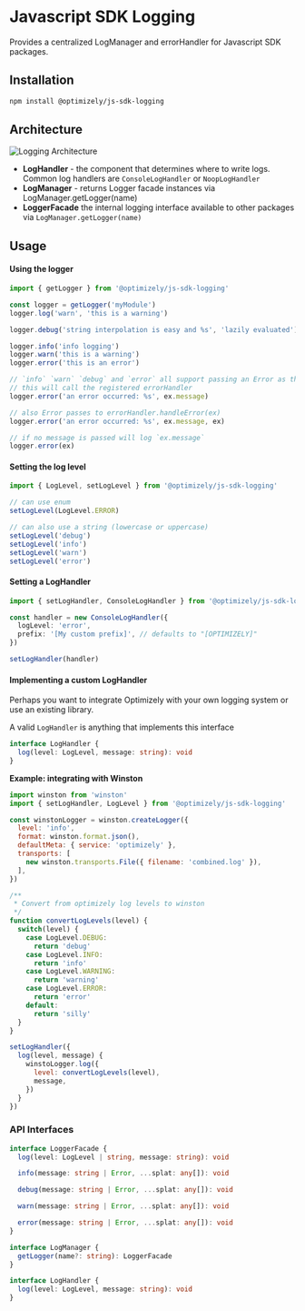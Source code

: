 # Javascript SDK Logging

Provides a centralized LogManager and errorHandler for Javascript SDK packages.

## Installation

```sh
npm install @optimizely/js-sdk-logging
```

## Architecture

![Logging Architecture](./logging_architecture.png)


 - **LogHandler** - the component that determines where to write logs.  Common log handlers
 are `ConsoleLogHandler` or `NoopLogHandler`
 - **LogManager** - returns Logger facade instances via LogManager.getLogger(name)
 - **LoggerFacade** the internal logging interface available to other packages via `LogManager.getLogger(name)`


## Usage


#### Using the logger

```typescript
import { getLogger } from '@optimizely/js-sdk-logging'

const logger = getLogger('myModule')
logger.log('warn', 'this is a warning')

logger.debug('string interpolation is easy and %s', 'lazily evaluated')

logger.info('info logging')
logger.warn('this is a warning')
logger.error('this is an error')

// `info` `warn` `debug` and `error` all support passing an Error as the last argument
// this will call the registered errorHandler
logger.error('an error occurred: %s', ex.message)

// also Error passes to errorHandler.handleError(ex)
logger.error('an error occurred: %s', ex.message, ex)

// if no message is passed will log `ex.message`
logger.error(ex)
```

#### Setting the log level

```typescript
import { LogLevel, setLogLevel } from '@optimizely/js-sdk-logging'

// can use enum
setLogLevel(LogLevel.ERROR)

// can also use a string (lowercase or uppercase)
setLogLevel('debug')
setLogLevel('info')
setLogLevel('warn')
setLogLevel('error')
```


#### Setting a LogHandler

```typescript
import { setLogHandler, ConsoleLogHandler } from '@optimizely/js-sdk-logging'

const handler = new ConsoleLogHandler({
  logLevel: 'error',
  prefix: '[My custom prefix]', // defaults to "[OPTIMIZELY]"
})

setLogHandler(handler)
```

#### Implementing a custom LogHandler

Perhaps you want to integrate Optimizely with your own logging system or use an existing library.

A valid `LogHandler` is anything that implements this interface

```typescript
interface LogHandler {
  log(level: LogLevel, message: string): void
}
```

**Example: integrating with Winston**

```js
import winston from 'winston'
import { setLogHandler, LogLevel } from '@optimizely/js-sdk-logging'

const winstonLogger = winston.createLogger({
  level: 'info',
  format: winston.format.json(),
  defaultMeta: { service: 'optimizely' },
  transports: [
    new winston.transports.File({ filename: 'combined.log' }),
  ],
})

/**
 * Convert from optimizely log levels to winston
 */
function convertLogLevels(level) {
  switch(level) {
    case LogLevel.DEBUG:
      return 'debug'
    case LogLevel.INFO:
      return 'info'
    case LogLevel.WARNING:
      return 'warning'
    case LogLevel.ERROR:
      return 'error'
    default:
      return 'silly'
  }
}

setLogHandler({
  log(level, message) {
    winstoLogger.log({
      level: convertLogLevels(level),
      message,
    })
  }
})
```

### API Interfaces

```typescript
interface LoggerFacade {
  log(level: LogLevel | string, message: string): void

  info(message: string | Error, ...splat: any[]): void

  debug(message: string | Error, ...splat: any[]): void

  warn(message: string | Error, ...splat: any[]): void

  error(message: string | Error, ...splat: any[]): void
}

interface LogManager {
  getLogger(name?: string): LoggerFacade
}

interface LogHandler {
  log(level: LogLevel, message: string): void
}
```